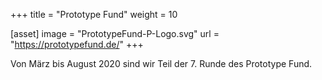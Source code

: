 +++
title = "Prototype Fund"
weight = 10

[asset]
  image = "PrototypeFund-P-Logo.svg"
  url = "https://prototypefund.de/"
+++

Von März bis August 2020 sind wir Teil der 7.&nbsp;Runde des Prototype Fund.